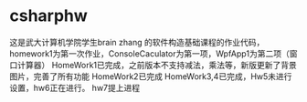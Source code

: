 # csharphw
 这是武大计算机学院学生brain zhang 的软件构造基础课程的作业代码，homework1为第一次作业，ConsoleCaculator为第一项，WpfApp1为第二项（窗口计算器）
HomeWork1已完成，之前版本不支持减法，乘法等，新版更新了背景图片，完善了所有功能
HomeWork2已完成
HomeWork3,4已完成，Hw5未进行设置，hw6正在进行。
hw7提上进程
